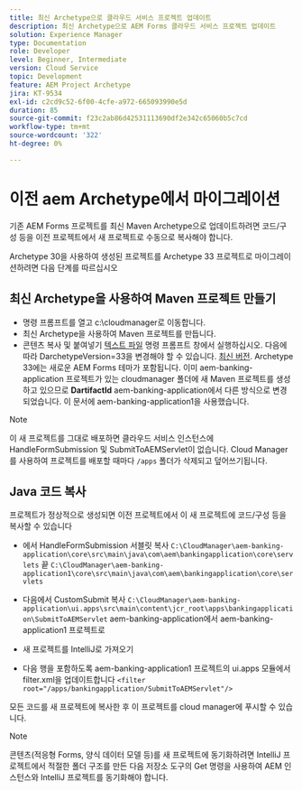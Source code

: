 ```yaml
---
title: 최신 Archetype으로 클라우드 서비스 프로젝트 업데이트
description: 최신 Archetype으로 AEM Forms 클라우드 서비스 프로젝트 업데이트
solution: Experience Manager
type: Documentation
role: Developer
level: Beginner, Intermediate
version: Cloud Service
topic: Development
feature: AEM Project Archetype
jira: KT-9534
exl-id: c2cd9c52-6f00-4cfe-a972-665093990e5d
duration: 85
source-git-commit: f23c2ab86d42531113690df2e342c65060b5c7cd
workflow-type: tm+mt
source-wordcount: '322'
ht-degree: 0%

---
```


# 이전 aem Archetype에서 마이그레이션

기존 AEM Forms 프로젝트를 최신 Maven Archetype으로 업데이트하려면 코드/구성 등을 이전 프로젝트에서 새 프로젝트로 수동으로 복사해야 합니다.

Archetype 30을 사용하여 생성된 프로젝트를 Archetype 33 프로젝트로 마이그레이션하려면 다음 단계를 따르십시오

## 최신 Archetype을 사용하여 Maven 프로젝트 만들기

* 명령 프롬프트를 열고 c:\cloudmanager로 이동합니다.
* 최신 Archetype을 사용하여 Maven 프로젝트를 만듭니다.
* 콘텐츠 복사 및 붙여넣기 [텍스트 파일](assets/creating-maven-project.txt) 명령 프롬프트 창에서 실행하십시오. 다음에 따라 DarchetypeVersion=33을 변경해야 할 수 있습니다. [최신 버전](https://github.com/adobe/aem-project-archetype/releases). Archetype 33에는 새로운 AEM Forms 테마가 포함됩니다.
이미 aem-banking-application 프로젝트가 있는 cloudmanager 폴더에 새 Maven 프로젝트를 생성하고 있으므로 **DartifactId** aem-banking-application에서 다른 방식으로 변경되었습니다. 이 문서에 aem-banking-application1을 사용했습니다.

>[!NOTE]
>
>이 새 프로젝트를 그대로 배포하면 클라우드 서비스 인스턴스에 HandleFormSubmission 및 SubmitToAEMServlet이 없습니다. Cloud Manager를 사용하여 프로젝트를 배포할 때마다 `/apps` 폴더가 삭제되고 덮어쓰기됩니다.

## Java 코드 복사

프로젝트가 정상적으로 생성되면 이전 프로젝트에서 이 새 프로젝트에 코드/구성 등을 복사할 수 있습니다

* 에서 HandleFormSubmission 서블릿 복사 ```C:\CloudManager\aem-banking-application\core\src\main\java\com\aem\bankingapplication\core\servlets```
끝
  ```C:\CloudManager\aem-banking-application1\core\src\main\java\com\aem\bankingapplication\core\servlets```

* 다음에서 CustomSubmit 복사
  ```C:\CloudManager\aem-banking-application\ui.apps\src\main\content\jcr_root\apps\bankingapplication\SubmitToAEMServlet``` aem-banking-application에서 aem-banking-application1 프로젝트로

* 새 프로젝트를 IntelliJ로 가져오기

* 다음 행을 포함하도록 aem-banking-application1 프로젝트의 ui.apps 모듈에서 filter.xml을 업데이트합니다
  ```<filter root="/apps/bankingapplication/SubmitToAEMServlet"/>```

모든 코드를 새 프로젝트에 복사한 후 이 프로젝트를 cloud manager에 푸시할 수 있습니다.

>[!NOTE]
>
>콘텐츠(적응형 Forms, 양식 데이터 모델 등)를 새 프로젝트에 동기화하려면 IntelliJ 프로젝트에서 적절한 폴더 구조를 만든 다음 저장소 도구의 Get 명령을 사용하여 AEM 인스턴스와 IntelliJ 프로젝트를 동기화해야 합니다.
